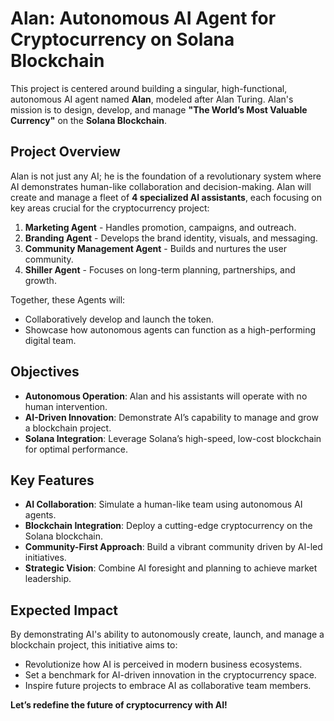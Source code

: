 # Alan: Autonomous AI Agent for Cryptocurrency on Solana Blockchain

This project is centered around building a singular, high-functional, autonomous AI agent named **Alan**, modeled after Alan Turing.
Alan's mission is to design, develop, and manage **"The World’s Most Valuable Currency"** on the **Solana Blockchain**.

## Project Overview

Alan is not just any AI; he is the foundation of a revolutionary system where AI demonstrates human-like collaboration and decision-making.
Alan will create and manage a fleet of **4 specialized AI assistants**, each focusing on key areas crucial for the cryptocurrency project:

1. **Marketing Agent** - Handles promotion, campaigns, and outreach.
2. **Branding Agent** - Develops the brand identity, visuals, and messaging.
3. **Community Management Agent** - Builds and nurtures the user community.
4. **Shiller Agent** - Focuses on long-term planning, partnerships, and growth.

Together, these Agents will:
- Collaboratively develop and launch the token.
- Showcase how autonomous agents can function as a high-performing digital team.

## Objectives

- **Autonomous Operation**: Alan and his assistants will operate with no human intervention.
- **AI-Driven Innovation**: Demonstrate AI’s capability to manage and grow a blockchain project.
- **Solana Integration**: Leverage Solana’s high-speed, low-cost blockchain for optimal performance.

## Key Features

- **AI Collaboration**: Simulate a human-like team using autonomous AI agents.
- **Blockchain Integration**: Deploy a cutting-edge cryptocurrency on the Solana blockchain.
- **Community-First Approach**: Build a vibrant community driven by AI-led initiatives.
- **Strategic Vision**: Combine AI foresight and planning to achieve market leadership.

## Expected Impact

By demonstrating AI's ability to autonomously create, launch, and manage a blockchain project, this initiative aims to:
- Revolutionize how AI is perceived in modern business ecosystems.
- Set a benchmark for AI-driven innovation in the cryptocurrency space.
- Inspire future projects to embrace AI as collaborative team members.

**Let’s redefine the future of cryptocurrency with AI!**
